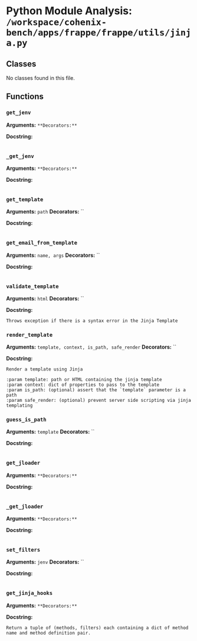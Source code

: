 # Python Module Analysis: `/workspace/cohenix-bench/apps/frappe/frappe/utils/jinja.py`

## Classes

No classes found in this file.


## Functions

### `get_jenv`
**Arguments:** ``
**Decorators:** ``

**Docstring:**
```

```
### `_get_jenv`
**Arguments:** ``
**Decorators:** ``

**Docstring:**
```

```
### `get_template`
**Arguments:** `path`
**Decorators:** ``

**Docstring:**
```

```
### `get_email_from_template`
**Arguments:** `name, args`
**Decorators:** ``

**Docstring:**
```

```
### `validate_template`
**Arguments:** `html`
**Decorators:** ``

**Docstring:**
```
Throws exception if there is a syntax error in the Jinja Template
```
### `render_template`
**Arguments:** `template, context, is_path, safe_render`
**Decorators:** ``

**Docstring:**
```
Render a template using Jinja

:param template: path or HTML containing the jinja template
:param context: dict of properties to pass to the template
:param is_path: (optional) assert that the `template` parameter is a path
:param safe_render: (optional) prevent server side scripting via jinja templating
```
### `guess_is_path`
**Arguments:** `template`
**Decorators:** ``

**Docstring:**
```

```
### `get_jloader`
**Arguments:** ``
**Decorators:** ``

**Docstring:**
```

```
### `_get_jloader`
**Arguments:** ``
**Decorators:** ``

**Docstring:**
```

```
### `set_filters`
**Arguments:** `jenv`
**Decorators:** ``

**Docstring:**
```

```
### `get_jinja_hooks`
**Arguments:** ``
**Decorators:** ``

**Docstring:**
```
Return a tuple of (methods, filters) each containing a dict of method name and method definition pair.
```

